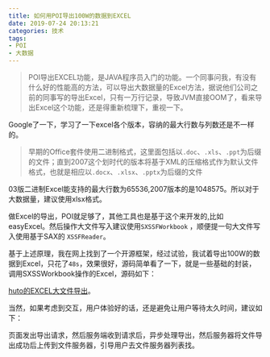 ```yaml
---
title: 如何用POI导出100W的数据到EXCEL
date: 2019-07-24 20:13:21
categories: 技术
tags: 
- POI
- 大数据
---
```


> POI导出EXCEL功能，是JAVA程序员入门的功能。一个同事问我，有没有什么好的性能高的方法，可以导出大数据量的Excel方法，据说他们公司之前的同事写的导出Excel，只有一万行记录，导致JVM直接OOM了，看来导出Excel这个功能，还是得重新梳理下，重视一下。



Google了一下，学习了一下excel各个版本，容纳的最大行数与列数还是不一样的。

> 早期的Office套件使用二进制格式，这里面包括以`.doc`、`.xls`、`.ppt`为后缀的文件；直到2007这个划时代的版本将基于XML的压缩格式作为默认文件格式，也就是相应以`.docx`、`.xlsx`、`.pptx`为后缀的文件



03版二进制Excel能支持的最大行数为65536,2007版本的是1048575。所以对于大数据量，建议使用xlsx格式。



做Excel的导出，POI就足够了，其他工具也是基于这个来开发的,比如easyExcel。然后操作大文件写入建议使用`SXSSFWorkbook`  ，顺便提一句大文件写入使用基于SAX的  `XSSFReader`。

基于上述原理，我在网上找到了一个开源框架，经过试验，我试着导出100W的数据到Excel，只花了`48s`，效果很好，源码简单看了一下，就是一些基础的封装，调用SXSSWorkbook操作的Excel，源码如下：

[huto的EXCEL大文件导出](https://github.com/huangchunwu/huto)。

当然，如果考虑到交互，用户体验好的话，还是避免让用户等待太久时间，建议如下：

页面发出导出请求，然后服务端收到请求后，异步处理导出，然后服务器将文件导出成功后上传到文件服务器，引导用户去文件服务器列表找。
